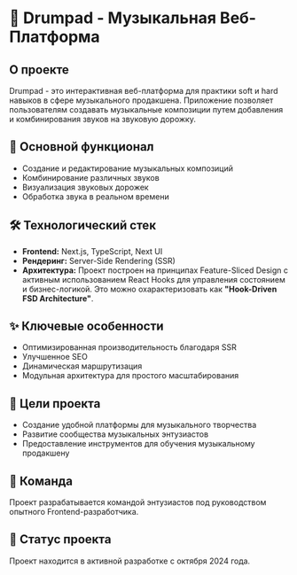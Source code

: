 # 🎵 Drumpad - Музыкальная Веб-Платформа

## О проекте

Drumpad - это интерактивная веб-платформа для практики soft и hard навыков в сфере музыкального продакшена. Приложение позволяет пользователям создавать музыкальные композиции путем добавления и комбинирования звуков на звуковую дорожку.

## 🚀 Основной функционал

- Создание и редактирование музыкальных композиций
- Комбинирование различных звуков
- Визуализация звуковых дорожек
- Обработка звука в реальном времени

## 🛠 Технологический стек

- **Frontend:** Next.js, TypeScript, Next UI
- **Рендеринг:** Server-Side Rendering (SSR)
- **Архитектура:** Проект построен на принципах Feature-Sliced Design с активным использованием React Hooks для управления состоянием и бизнес-логикой. Это можно охарактеризовать как **"Hook-Driven FSD Architecture"**.

## ✨ Ключевые особенности

- Оптимизированная производительность благодаря SSR
- Улучшенное SEO
- Динамическая маршрутизация
- Модульная архитектура для простого масштабирования

## 🎯 Цели проекта

- Создание удобной платформы для музыкального творчества
- Развитие сообщества музыкальных энтузиастов
- Предоставление инструментов для обучения музыкальному продакшену

## 👥 Команда

Проект разрабатывается командой энтузиастов под руководством опытного Frontend-разработчика.

## 📅 Статус проекта

Проект находится в активной разработке с октября 2024 года.
